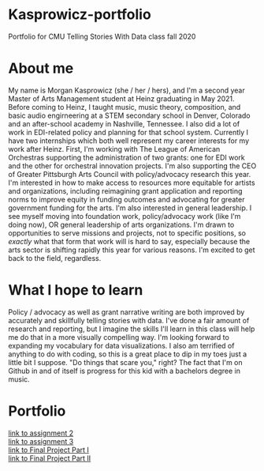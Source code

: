 # Kasprowicz-portfolio
Portfolio for CMU Telling Stories With Data class fall 2020
# About me
My name is Morgan Kasprowicz (she / her / hers), and I'm a second year Master of Arts Management student at Heinz graduating in May 2021. Before coming to Heinz, I taught music, music theory, composition, and basic audio engirneering at a STEM secondary school in Denver, Colorado and an after-school academy in Nashville, Tennessee. I also did a lot of work in EDI-related policy and planning for that school system.  Currently I have two internships which both well represent my career interests for my work after Heinz. First, I'm working with The League of American Orchestras supporting the administration of two grants: one for EDI work and the other for orchestral innovation projects. I'm also supporting the CEO of Greater Pittsburgh Arts Council with policy/advocacy research this year. I'm interested in how to make access to resources more equitable for artists and organizations, including reimagining grant application and reporting norms to improve equity in funding outcomes and advocating for greater government funding for the arts. I'm also interested in general leadership. I see myself moving into foundation work, policy/advocacy work (like I'm doing now), OR general leadership of arts organizations. I'm drawn to opportunities to serve missions and projects, not to specific positions, so *exactly* what that form that work will is hard to say, especially because the arts sector is shifting rapidly this year for various reasons. I'm excited to get back to the field, regardless. 
# What I hope to learn
Policy / advocacy as well as grant narrative writing are both improved by accurately and skillfully telling stories with data. I've done a fair amount of research and reporting, but I imagine the skills I'll learn in this class will help me do that in a more visually compelling way. I'm looking forward to expanding my vocabulary for data visualizations. I also am terrified of anything to do with coding, so this is a great place to dip in my toes just a little bit I suppose. "Do things that scare you," right? The fact that I'm on Github in and of itself is progress for this kid with a bachelors degree in music. 
# Portfolio
[link to assignment 2](/dataviz2.md)  
[link to assignment 3](/dataviz3.md)  
[link to Final Project Part I](/Kasprowicz_Final_Part_I.md)  
[link to Final Project Part II](/Final_PartII.md) 
